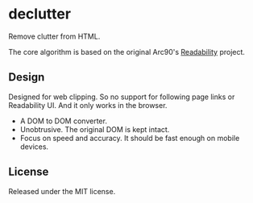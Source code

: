 # declutter
Remove clutter from HTML.

The core algorithm is based on the original Arc90's [Readability](https://code.google.com/p/arc90labs-readability/) project.

## Design

Designed for web clipping. So no support for following page links or Readability UI. And it only works in the browser.

* A DOM to DOM converter.
* Unobtrusive. The original DOM is kept intact.
* Focus on speed and accuracy. It should be fast enough on mobile devices.

## License

Released under the MIT license.